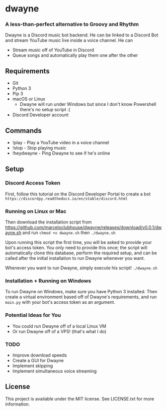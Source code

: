 # dwayne
### A less-than-perfect alternative to Groovy and Rhythm
Dwayne is a Discord music bot backend. He can be linked to a Discord Bot and stream YouTube music live inside a voice channel. He can
* Stream music off of YouTube in Discord
* Queue songs and automatically play them one after the other

## Requirements
* Git
* Python 3
* Pip 3
* macOS or Linux
  * Dwayne will run under Windows but since I don't know Powershell there's no setup script :(
* Discord Developer account

## Commands
* !play - Play a YouTube video in a voice channel
* !stop - Stop playing music
* !heydwayne - Ping Dwayne to see if he's online

## Setup
### Discord Access Token
First, follow this tutorial on the Discord Developer Portal to create a bot
```https://discordpy.readthedocs.io/en/stable/discord.html```

### Running on Linux or Mac
Then download the installation script from https://github.com/marceloclubhouse/dwayne/releases/download/v0.0.1/dwayne.sh and run ```chmod +x dwayne.sh```
then ```./dwayne.sh```

Upon running this script the first time, you will be asked to provide your bot's access token. 
You only need to provide this once; the script will automatically clone this database, perform the required setup, 
and can be called after the initial installation to run Dwayne whenever you want.

Whenever you want to run Dwayne, simply execute his script! ```./dwayne.sh```

### Installation + Running on Windows
To run Dwayne on Windows, make sure you have Python 3 installed. Then
create a virtual environment based off of Dwayne's requirements, and run
```main.py``` with your bot's access token as an argument.

### Potential Ideas for You
* You could run Dwayne off of a local Linux VM
* Or run Dwayne off of a VPS! (that's what I do)

### TODO
* Improve download speeds
* Create a GUI for Dwayne
* Implement skipping
* Implement simultaneous voice streaming

## License
This project is available under the MIT license. See LICENSE.txt for more information.

